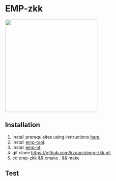 # EMP-zkk

<img src="https://raw.githubusercontent.com/emp-toolkit/emp-readme/master/art/logo-full.jpg" width=300px/>

## Installation

1. Install prerequisites using instructions [here](https://github.com/emp-toolkit/emp-readme).
2. Install [emp-tool](https://github.com/kzoacn/emp-zkk).
3. Install [emp-ot](https://github.com/kzoacn/emp-zkk).
4. git clone https://github.com/kzoacn/emp-zkk.git
5. cd emp-zkk && cmake . && make 

## Test


